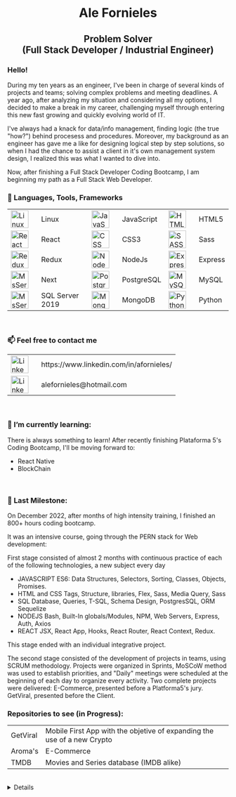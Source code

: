    <h1 align="center">Ale Fornieles</h1>
   <h2 align="center">Problem Solver  
   <br> (Full Stack Developer / Industrial Engineer)</h2>

<h3>Hello!</h3>
<p align="justified">
   During my ten years as an engineer, I've been in charge of several kinds of projects and teams; solving complex problems and meeting deadlines. A year ago, after analyzing my situation and considering all my options, I decided to make a break in my career, challenging myself through entering this new fast growing and quickly evolving world of IT.</p>
   <p>I've always had a knack for data/info management, finding logic (the true "how?") behind procesess and procedures. Moreover, my background as an engineer has gave me a like for designing logical step by step solutions, so when I had the chance to assist a client in it's own management system design, I realized this was what I wanted to dive into.</p>
  <p> Now, after finishing a Full Stack Developer Coding Bootcamp, I am beginning my path as a Full Stack Web Developer.
</p>

### 🧰 Languages, Tools, Frameworks

<table align="center">
<tr>
<td><img align="left" alt="Linux" width="40px" style="padding-right:10px;" src="https://cdn.jsdelivr.net/gh/devicons/devicon/icons/linux/linux-original.svg" /></td>
<td>Linux</td>
<td><img align="left" alt="JavaScript" width="40px" style="padding-right:10px;" src="https://cdn.jsdelivr.net/gh/devicons/devicon/icons/javascript/javascript-plain.svg" /></td>
<td>JavaScript</td>
<td><img align="left" alt="HTML" width="40px" style="padding-right:10px;" src="https://cdn.jsdelivr.net/gh/devicons/devicon/icons/html5/html5-plain.svg" /></td>
<td>HTML5</td>
</tr>
<tr>
<td><img align="left" alt="React" width="40px" style="padding-right:10px;" src="https://cdn.jsdelivr.net/gh/devicons/devicon/icons/react/react-original.svg" /></td>
<td>React</td>
<td><img align="left" alt="CSS" width="40px" style="padding-right:10px;" src="https://cdn.jsdelivr.net/gh/devicons/devicon/icons/css3/css3-plain.svg" /></td>
<td>CSS3</td>
<td><img align="left" alt="SASS" width="40px" style="padding-right:10px;" src="https://cdn.jsdelivr.net/gh/devicons/devicon/icons/sass/sass-original.svg" /></td>
<td>Sass</td>
</tr>
<tr>
<td><img align="left" alt="Redux" width="40px" style="padding-right:10px;" src="https://cdn.jsdelivr.net/gh/devicons/devicon/icons/redux/redux-original.svg" /></td>
<td>Redux</td>
<td><img align="left" alt="NodeJS" width="40px" style="padding-right:10px;" src="https://cdn.jsdelivr.net/gh/devicons/devicon/icons/nodejs/nodejs-original.svg" /></td>
<td>NodeJs</td>
<td><img align="left" alt="Express" width="40px" style="padding-right:10px;" src="https://user-images.githubusercontent.com/99204877/207951864-61d16bf3-b546-42ea-87ba-aa69c4ced3c2.jpg" /></td>
<td>Express</td>
</tr>
<tr>
<td><img align="left" alt="MsServer" width="40px" style="padding-right:10px;" src="https://user-images.githubusercontent.com/99204877/208532565-77e4d918-3264-4e34-aa3a-f43b5f954850.png" /></td>
<td>Next</td>
<td><img align="left" alt="PostgresSQL" width="40px" style="padding-right:10px;" src="https://cdn.jsdelivr.net/gh/devicons/devicon/icons/postgresql/postgresql-original.svg" /></td>
<td>PostgreSQL</td>
<td><img align="left" alt="MySQL" width="40px" style="padding-right:10px;" src="https://cdn.jsdelivr.net/gh/devicons/devicon/icons/mysql/mysql-plain-wordmark.svg" /></td>
<td>MySQL</td>
</tr>
<tr>
<td><img align="left" alt="MsServer" width="40px" style="padding-right:10px;" src="https://user-images.githubusercontent.com/99204877/207951378-10c0d79d-13e4-44a6-9bc7-a2943819ff23.png" /></td>
<td>SQL Server 2019</td>
<td><img align="left" alt="MongoDB" width="40px" style="padding-right:10px;" src="https://cdn.jsdelivr.net/gh/devicons/devicon/icons/mongodb/mongodb-original.svg" /></td>
<td>MongoDB</td>
<td><img align="left" alt="Python" width="40px" style="padding-right:10px;" src="https://cdn.jsdelivr.net/gh/devicons/devicon/icons/python/python-original.svg" /></td>
<td>Python</td>
</tr>
</table>

<br />

### 📫 Feel free to contact me
<table>
<tr>
<td><img align="left" alt="Linkedin" width="40px" style="padding-right:10px;" src="https://cdn.jsdelivr.net/gh/devicons/devicon/icons/linkedin/linkedin-original.svg" /></td>
<td>https://www.linkedin.com/in/afornieles/</td>
</tr>
<tr>
<td>
   <img align="left" alt="Linkedin" width="40px" style="padding-right:10px;" src="https://user-images.githubusercontent.com/99204877/207950605-532f8810-7692-4e16-8f8e-e50547f8efb9.png" /></td>
<td>alefornieles@hotmail.com</td>
</tr>
</table>
<br />

### 🌱 I’m currently learning:
  There is always something to learn! After recently finishing Plataforma 5's Coding Bootcamp, I'll be moving forward to:
  - React Native
  - BlockChain
<br />

### 🌱 Last Milestone:
  <p>On December 2022, after months of high intensity training, I finished an 800+ hours coding bootcamp.</p>
  <p>It was an intensive course, going through the PERN stack for Web development:</p>
  <p>First stage consisted of almost 2 months with continuous practice of each of the following technologies, a new subject every day </p>
     
  - JAVASCRIPT ES6:
    Data Structures, Selectors, Sorting, Classes, Objects, Promises.
  - HTML and CSS
    Tags, Structure, libraries, Flex, Sass, Media Query, Sass
  - SQL
    Database, Queries, T-SQL, Schema Design, PostgresSQL, ORM Sequelize
  - NODEJS
    Bash, Built-In globals/Modules, NPM, Web Servers, Express, Auth, Axios
  - REACT
    JSX, React App, Hooks, React Router, React Context, Redux.

   <p>This stage ended with an individual integrative project.</p>
   
   <p>The second stage consisted of the development of projects in teams, using SCRUM methodology.
    Projects were organized in Sprints, MoSCoW method was used to establish priorities, and "Daily" meetings were scheduled at the beginning of each day to organize every activity.
   Two complete projects were delivered:
    E-Commerce, presented before a Platforma5's jury.
    GetViral, presented before the Client.
</p>

### Repositories to see (in Progress):
<table>
   <tr>
      <td>GetViral</td>
      <td>Mobile First App with the objetive of expanding the use of a new Crypto</td>
   </tr>
   <tr>
      <td>Aroma's</td>
      <td>E-Commerce</td>
   </tr>
      <tr>
      <td>TMDB</td>
      <td>Movies and Series database (IMDB alike)</td>
   </tr>
</table>
</br>

<details>
<h3>My Journey So Far</h3>
   <p>I first started coding in "Logo Writer". Yes, "the little turtle". A very simple program designed for helping children make their first steps in programming. And it was fun.</p>
   <p>Some years later, I played a little with Basic and then Visual Basic; although always more as "something to do".</p>
   <p>Finally, in a more "professional environment" I started working with Excel's macros at my first job. And even though it may not be considered strictly "programming", I saved hundreds of hours just by thinking the complete flow of information, detecting where and how to process it; and what output was required.</p>
   <p>Throughout my entire career as engineer, I always ended up being the one responsible for designing the flow and management of information; and in some cases, even being the representative of (and responsible for) my department in IT projects.</p>
   <p>Decided to make the change, last year I planned two stages:
      During the first half of 2022, I attended several courses:</p>
      
  - Python Programming
  - Python for Data Analysis
  - HTML5, CSS
  - SQL Server 2019
  - JAVA Standard Web Programming
  - Javascript from scratch
  
   <p>And finally, in September, I started the Coding Bootcamp as the final stage in my initiation of this new path.</p>

